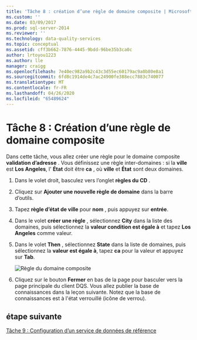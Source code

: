 ```yaml
---
title: 'Tâche 8 : création d’une règle de domaine composite | Microsoft Docs'
ms.custom: ''
ms.date: 03/09/2017
ms.prod: sql-server-2014
ms.reviewer: ''
ms.technology: data-quality-services
ms.topic: conceptual
ms.assetid: cff3b662-7876-4445-9bdd-96be35b3ca0c
author: lrtoyou1223
ms.author: lle
manager: craigg
ms.openlocfilehash: 7e40ec982a9b2c43c3d55ec60179ac9a0b80e8a1
ms.sourcegitcommit: 6fd8c1914de4c7ac24900fe388ecc7883c740077
ms.translationtype: MT
ms.contentlocale: fr-FR
ms.lasthandoff: 04/26/2020
ms.locfileid: "65489624"
---
```

# <a name="task-8-creating-a-composite-domain-rule"></a>Tâche 8 : Création d’une règle de domaine composite
  Dans cette tâche, vous allez créer une règle pour le domaine composite **validation d’adresse** . Vous définissez une règle inter-domaines : si la **ville** est **Los Angeles**, l' **État** doit être **ca** , où **ville** et **État** sont deux domaines.  
  
1.  Dans le volet droit, basculez vers l’onglet **règles du CD** .  
  
2.  Cliquez sur **Ajouter une nouvelle règle de domaine** dans la barre d’outils.  
  
3.  Tapez **règle d’état de ville** pour **nom** , puis appuyez sur **entrée**.  
  
4.  Dans le volet **créer une règle** , sélectionnez **City** dans la liste des domaines, puis sélectionnez la **valeur condition est égale à** et tapez **Los Angeles** comme valeur.  
  
5.  Dans le volet **Then** , sélectionnez **State** dans la liste de domaines, puis sélectionnez la **valeur est égale à**, tapez **ca** pour la valeur et appuyez sur **Tab**.  
  
     ![Règle du domaine composite](../../2014/tutorials/media/et-creatingacompositedomainrule.jpg "Règle du domaine composite")  
  
6.  Cliquez sur le bouton **Fermer** en bas de la page pour basculer vers la page principale du client DQS. Vous allez publier la base de connaissances dans la leçon suivante. Notez que la base de connaissances est à l'état verrouillé (icône de verrou).  
  
## <a name="next-step"></a>étape suivante  
 [Tâche 9 : Configuration d’un service de données de référence](../../2014/tutorials/task-9-configuring-a-reference-data-service.md)  
  
  
